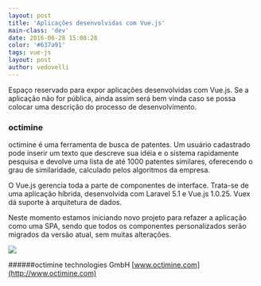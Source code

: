 ```yaml
---
layout: post
title: 'Aplicações desenvolvidas com Vue.js'
main-class: 'dev'
date: 2016-06-28 15:08:28 
color: '#637a91'
tags: vue-js
layout: post
author: vedovelli
---
```


Espaço reservado para expor aplicações desenvolvidas com Vue.js. Se a aplicação não for pública, ainda assim será bem vinda caso se possa colocar uma descrição do processo de desenvolvimento.

### octimine

octimine é uma ferramenta de busca de patentes. Um usuário cadastrado pode inserir um texto que descreve sua idéia e o sistema rapidamente pesquisa e devolve uma lista de até 1000 patentes similares, oferecendo o grau de similaridade, calculado pelos algoritmos da empresa.

O Vue.js gerencia toda a parte de componentes de interface. Trata-se de uma aplicação híbrida, desenvolvida com Laravel 5.1 e Vue.js 1.0.25. Vuex dá suporte à arquitetura de dados.

Neste momento estamos iniciando novo projeto para refazer a aplicação como uma SPA, sendo que todos os componentes personalizados serão migrados da versão atual, sem muitas alterações.

![](/content/images/2016/06/screencapture-octimine-vedovelli-app-search-publication-number-1467132365757.png)

######octimine technologies GmbH
[www.octimine.com](http://www.octimine.com)

